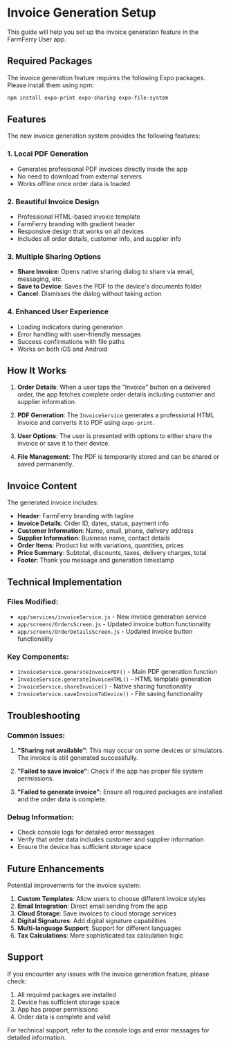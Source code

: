 # Invoice Generation Setup

This guide will help you set up the invoice generation feature in the FarmFerry User app.

## Required Packages

The invoice generation feature requires the following Expo packages. Please install them using npm:

```bash
npm install expo-print expo-sharing expo-file-system
```

## Features

The new invoice generation system provides the following features:

### 1. Local PDF Generation
- Generates professional PDF invoices directly inside the app
- No need to download from external servers
- Works offline once order data is loaded

### 2. Beautiful Invoice Design
- Professional HTML-based invoice template
- FarmFerry branding with gradient header
- Responsive design that works on all devices
- Includes all order details, customer info, and supplier info

### 3. Multiple Sharing Options
- **Share Invoice**: Opens native sharing dialog to share via email, messaging, etc.
- **Save to Device**: Saves the PDF to the device's documents folder
- **Cancel**: Dismisses the dialog without taking action

### 4. Enhanced User Experience
- Loading indicators during generation
- Error handling with user-friendly messages
- Success confirmations with file paths
- Works on both iOS and Android

## How It Works

1. **Order Details**: When a user taps the "Invoice" button on a delivered order, the app fetches complete order details including customer and supplier information.

2. **PDF Generation**: The `InvoiceService` generates a professional HTML invoice and converts it to PDF using `expo-print`.

3. **User Options**: The user is presented with options to either share the invoice or save it to their device.

4. **File Management**: The PDF is temporarily stored and can be shared or saved permanently.

## Invoice Content

The generated invoice includes:

- **Header**: FarmFerry branding with tagline
- **Invoice Details**: Order ID, dates, status, payment info
- **Customer Information**: Name, email, phone, delivery address
- **Supplier Information**: Business name, contact details
- **Order Items**: Product list with variations, quantities, prices
- **Price Summary**: Subtotal, discounts, taxes, delivery charges, total
- **Footer**: Thank you message and generation timestamp

## Technical Implementation

### Files Modified:
- `app/services/invoiceService.js` - New invoice generation service
- `app/screens/OrdersScreen.js` - Updated invoice button functionality
- `app/screens/OrderDetailsScreen.js` - Updated invoice button functionality

### Key Components:
- `InvoiceService.generateInvoicePDF()` - Main PDF generation function
- `InvoiceService.generateInvoiceHTML()` - HTML template generation
- `InvoiceService.shareInvoice()` - Native sharing functionality
- `InvoiceService.saveInvoiceToDevice()` - File saving functionality

## Troubleshooting

### Common Issues:

1. **"Sharing not available"**: This may occur on some devices or simulators. The invoice is still generated successfully.

2. **"Failed to save invoice"**: Check if the app has proper file system permissions.

3. **"Failed to generate invoice"**: Ensure all required packages are installed and the order data is complete.

### Debug Information:
- Check console logs for detailed error messages
- Verify that order data includes customer and supplier information
- Ensure the device has sufficient storage space

## Future Enhancements

Potential improvements for the invoice system:

1. **Custom Templates**: Allow users to choose different invoice styles
2. **Email Integration**: Direct email sending from the app
3. **Cloud Storage**: Save invoices to cloud storage services
4. **Digital Signatures**: Add digital signature capabilities
5. **Multi-language Support**: Support for different languages
6. **Tax Calculations**: More sophisticated tax calculation logic

## Support

If you encounter any issues with the invoice generation feature, please check:

1. All required packages are installed
2. Device has sufficient storage space
3. App has proper permissions
4. Order data is complete and valid

For technical support, refer to the console logs and error messages for detailed information. 